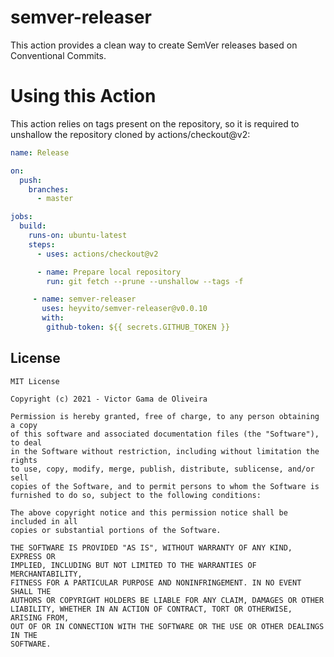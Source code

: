 # semver-releaser

This action provides a clean way to create SemVer 
releases based on Conventional Commits.

# Using this Action

This action relies on tags present on the repository, 
so it is required to unshallow the repository cloned by 
actions/checkout@v2:

```yaml
name: Release

on:
  push:
    branches:
      - master

jobs:
  build:
    runs-on: ubuntu-latest
    steps:
      - uses: actions/checkout@v2

      - name: Prepare local repository
        run: git fetch --prune --unshallow --tags -f

     - name: semver-releaser
       uses: heyvito/semver-releaser@v0.0.10
       with:
        github-token: ${{ secrets.GITHUB_TOKEN }}
```

## License

```
MIT License

Copyright (c) 2021 - Victor Gama de Oliveira

Permission is hereby granted, free of charge, to any person obtaining a copy
of this software and associated documentation files (the "Software"), to deal
in the Software without restriction, including without limitation the rights
to use, copy, modify, merge, publish, distribute, sublicense, and/or sell
copies of the Software, and to permit persons to whom the Software is
furnished to do so, subject to the following conditions:

The above copyright notice and this permission notice shall be included in all
copies or substantial portions of the Software.

THE SOFTWARE IS PROVIDED "AS IS", WITHOUT WARRANTY OF ANY KIND, EXPRESS OR
IMPLIED, INCLUDING BUT NOT LIMITED TO THE WARRANTIES OF MERCHANTABILITY,
FITNESS FOR A PARTICULAR PURPOSE AND NONINFRINGEMENT. IN NO EVENT SHALL THE
AUTHORS OR COPYRIGHT HOLDERS BE LIABLE FOR ANY CLAIM, DAMAGES OR OTHER
LIABILITY, WHETHER IN AN ACTION OF CONTRACT, TORT OR OTHERWISE, ARISING FROM,
OUT OF OR IN CONNECTION WITH THE SOFTWARE OR THE USE OR OTHER DEALINGS IN THE
SOFTWARE.
```
